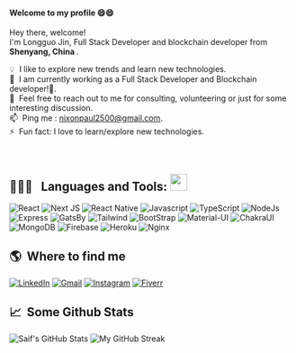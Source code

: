 
#### Welcome to my profile 😄😄

<p aligh="left">
  <p>Hey there, welcome!</br>
  I'm Longguo Jin, Full Stack Developer and blockchain developer from  <b>Shenyang, China </b>.</p>
  	
  💡 &nbsp;I like to explore new trends and learn new technologies.\
  🚧 &nbsp;I am currently working as a Full Stack Developer and Blockchain developer!👀.\
  💬 &nbsp;Feel free to reach out to me for consulting, volunteering or just for some interesting discussion.\
  📫 &nbsp;Ping me : nixonpaul2500@gmail.com.\
  ⚡ &nbsp;Fun fact: I love to learn/explore new technologies.
  
</p>
<br>



<h2>👨🏻‍💻 &nbsp; Languages and Tools: <img src="https://media.giphy.com/media/WUlplcMpOCEmTGBtBW/giphy.gif" width="30"></h2>
<p>
  <img alt="React" src="https://img.shields.io/badge/-React-45b8d8?style=for-the-badge&logo=react&logoColor=white" />
  <img alt="Next JS" src="https://img.shields.io/badge/nextjs-%23000000.svg?style=for-the-badge&logo=next.js&logoColor=white"/>
  <img alt="React Native" src="https://img.shields.io/badge/React_Native-20232A?style=for-the-badge&logo=react&logoColor=61DAFB" />
  <img alt="Javascript" src="https://img.shields.io/badge/-JavaScript-F7DF1E?style=for-the-badge&logo=javascript&logoColor=black" />
  <img alt="TypeScript" src="https://img.shields.io/badge/TypeScript-007ACC?style=for-the-badge&logo=typescript&logoColor=white" />
  <img alt="NodeJs" src="https://img.shields.io/badge/Node.js-43853D?style=for-the-badge&logo=node.js&logoColor=white" />
  <img alt="Express" src="https://img.shields.io/badge/Express.js-404D59?style=for-the-badge" />
  <img alt="GatsBy" src="https://img.shields.io/badge/Gatsby-663399?style=for-the-badge&logo=gatsby&logoColor=white" />
  <img alt="Tailwind" src="https://img.shields.io/badge/Tailwind_CSS-38B2AC?style=for-the-badge&logo=tailwind-css&logoColor=white" />
  <img alt="BootStrap" src="https://img.shields.io/badge/Bootstrap-563D7C?style=for-the-badge&logo=bootstrap&logoColor=white" />
  <img alt="Material-UI" src="https://img.shields.io/badge/Material--UI-0081CB?style=for-the-badge&logo=material-ui&logoColor=white" />
  <img alt="ChakraUI" src="https://img.shields.io/badge/Chakra--UI-319795?style=for-the-badge&logo=chakra-ui&logoColor=white"/>
  <img alt="MongoDB" src="https://img.shields.io/badge/MongoDB-4EA94B?style=for-the-badge&logo=mongodb&logoColor=white" />
  <img alt="Firebase" src="https://img.shields.io/badge/-Firebase-ffca28?style=for-the-badge&logo=firebase&logoColor=white" />
  <img alt="Heroku" src="https://img.shields.io/badge/Heroku-430098?style=for-the-badge&logo=heroku&logoColor=white" /> 
  <img alt="Nginx" src="https://img.shields.io/badge/Nginx-009639?style=for-the-badge&logo=nginx&logoColor=white"/>
  	
</p>

<h2>🌎 &nbsp;Where to find me</h2>
<p>
  <a href="" target="_blank"><img alt="LinkedIn" src="https://img.shields.io/badge/-Linkedin-%230077B5.svg?&style=for-the-badge&logo=linkedin&logoColor=white" /></a>
  <a href="" target="_blank"><img alt="Gmail" src="https://img.shields.io/badge/-Gmail-EA4335?style=for-the-badge&logo=gmail&logoColor=white" /></a>
  <a href="" target="_blank"><img alt="Instagram" src="https://img.shields.io/badge/-Instagram-E4405F?style=for-the-badge&logo=instagram&logoColor=white" /></a>
   <a href="" target="_blank"><img alt="Fiverr" src="https://img.shields.io/badge/-Fiverr-Fiverr?style=for-the-badge&logo=Fiverr&logoColor=white" /></a>
  
  
</p>

<h2>📈 &nbsp;Some Github Stats</h2>
<span align="left">

![Saif's GitHub Stats](https://github-readme-stats.vercel.app/api?username=saifrehman99&show_icons=true&hide_border=true&bg_color=3D3D3D&title_color=00E6FE&icon_color=00E6FE&text_color=FFFFFF)
</span>
<span align="right">
![My GitHub Streak](https://github-readme-streak-stats.herokuapp.com/?user=SaifRehman99&hide_border=true&theme=black-ice&background=3D3D3D&stroke=00E6FE)
</span>
 

